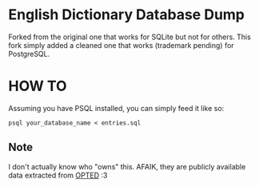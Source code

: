 # English Dictionary Database Dump

Forked from the original one that works for SQLite but not for others.
This fork simply added a cleaned one that works (trademark pending) for PostgreSQL.

# HOW TO

Assuming you have PSQL installed, you can simply feed it like so:

`psql your_database_name < entries.sql`

## Note

I don't actually know who "owns" this. AFAIK, they are publicly available data extracted from [OPTED](http://www.mso.anu.edu.au/~ralph/OPTED/) :3
